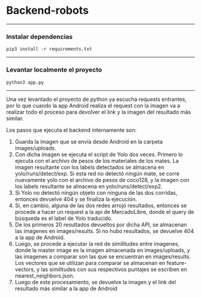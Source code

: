 # Backend-robots

---

### Instalar dependencias

```
pip3 install -r requirements.txt
``` 

---

### Levantar localmente el proyecto

``` 
python3 app.py
``` 

---
Una vez levantado el proyecto de python ya escucha requests 
entrantes, por lo que cuando la app Android realiza el request 
con la imagen va a realizar todo el proceso para devolver el link 
y la imagen del resultado más similar.

Los pasos que ejecuta el backend internamente son:
1) Guarda la imagen que se envía desde Android en la carpeta images/uploads.
2) Con dicha imagen se ejecuta el script de Yolo dos veces. Primero lo ejecuta con el archivo de pesos de los materiales de los mates. La imagen resultante con los labels detectados se almacena en yolo/runs/detect/exp. Si esta red no detectó ningún mate, se corre nuevamente yolo con el archivo de pesos de coco128, y la imagen con los labels resultante se almacena en yolo/runs/detect/exp2.
3) Si Yolo no detectó ningún objeto con ninguna de las dos corridas, entonces devuelve 404 y se finaliza la ejecución.
4) Si, en cambio, alguna de las dos redes arrojó resultados, entonces se procede a hacer un request a la api de MercadoLibre, donde el query de búsqueda es el label de Yolo traducido.
5) De los primeros 20 resultados devueltos por dicha API, se almacenan las imagenes en images/results. Si no hubo resultados, se devuelve 404 a la app de Android.
6) Luego, se procede a ejecutar la red de similitudes entre imagenes, donde la master image es la imagen almacenada en images/uploads, y las imagenes a comparar son las que se encuentran en images/results. Los vectores que se utilizan para comparar se almacenan en feature-vectors, y las similitudes con sus respectivos puntajes se escriben en nearest_neighbors.json.
7) Luego de este procesamiento, se devuelve la imagen y el link del resultado más similar a la app de Android
    
